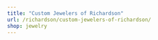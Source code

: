 ```yaml
---
title: "Custom Jewelers of Richardson"
url: /richardson/custom-jewelers-of-richardson/
shop: jewelry
---
```

